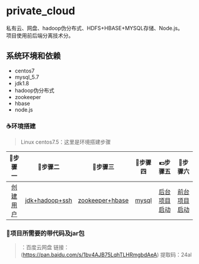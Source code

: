 # private_cloud
私有云、网盘、hadoop伪分布式、HDFS+HBASE+MYSQL存储、Node.js。<br>项目使用前后端分离技术分。

## 系统环境和依赖
* centos7
* mysql_5.7
* jdk1.8
* hadoop伪分布式
* zookeeper
* hbase
* node.js


### :coffee:环境搭建 ###


> Linux centos7.5：这里是环境搭建步骤

| :book:步骤一 | :memo:步骤二 | :ski:步骤三 | :guitar:步骤四 |:dollar:步骤五 |:dog:步骤六 |
| :------:| :------: | :------: |:------: |:------: |:------: |
| [创建用户](https://blog.csdn.net/weixin_43784163/article/details/112726035) | [jdk+hadoop+ssh](https://blog.csdn.net/weixin_43784163/article/details/112726737) | [zookeeper+hbase](https://blog.csdn.net/weixin_43784163/article/details/112755834) |[mysql](https://blog.csdn.net/weixin_43784163/article/details/112784442) |[后台项目启动](https://blog.csdn.net/weixin_43784163/article/details/113473311) |[前台项目启动](https://blog.csdn.net/weixin_43784163/article/details/124475290) |

### :mega:项目所需要的带代码及jar包 ###
> ：百度云网盘 链接：(https://pan.baidu.com/s/1bv4AJB75LqhTLHRmgbdAeA) 
提取码：24al 
